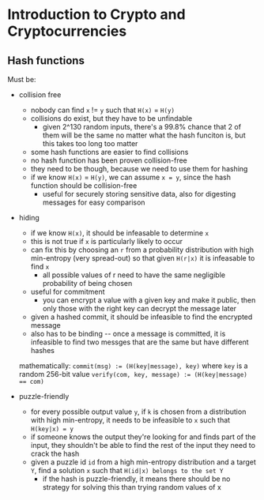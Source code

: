 # Introduction to Crypto and Cryptocurrencies

## Hash functions
Must be:
- collision free
  - nobody can find `x` != `y` such that `H(x)` = `H(y)`
  - collisions do exist, but they have to be unfindable
    - given 2^130 random inputs, there's a 99.8% chance that 2 of them will be the same no matter what the hash funciton is, but this takes too long too matter
  - some hash functions are easier to find collisions
  - no hash function has been proven collision-free
  - they need to be though, because we need to use them for hashing
  - if we know `H(x)` = `H(y)`, we can assume `x = y`, since the hash function should be collision-free
    - useful for securely storing sensitive data, also for digesting messages for easy comparison
- hiding
  - if we know `H(x)`, it should be infeasable to determine `x`
  - this is not true if `x` is particularly likely to occur
  - can fix this by choosing an `r` from a probability distribution with high min-entropy (very spread-out) so that given `H(r|x)` it is infeasable to find `x`
    - all possible values of r need to have the same negligible probability of being chosen
  - useful for commitment
    - you can encrypt a value with a given key and make it public, then only those with the right key can decrypt the message later
  - given a hashed commit, it should be infeasible to find the encrypted message
  - also has to be binding -- once a message is committed, it is infeasible to find two messges that are the same but have different hashes

  mathematically:
    `commit(msg) := (H(key|message), key)` where `key` is a random 256-bit value
    `verify(com, key, message) := (H(key|message) == com)`
- puzzle-friendly
  - for every possible output value `y`, if `k` is chosen from a distribution with high min-entropy, it needs to be infeasible to `x` such that `H(key|x) = y`
  - if someone knows the output they're looking for and finds part of the input, they shouldn't be able to find the rest of the input they need to crack the hash
  - given a puzzle id `id` from a high min-entropy distribution and a target `Y`, find a solution `x` such that `H(id|x) belongs to the set Y`
    - if the hash is puzzle-friendly, it means there should be no strategy for solving this than trying random values of x
